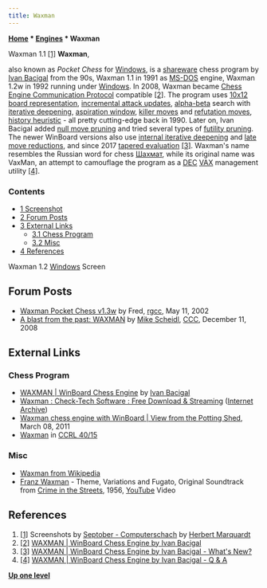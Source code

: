```yaml
---
title: Waxman
---
```

**[Home](Home "Home") \* [Engines](Engines "Engines") \* Waxman**



 [](File:WaxMan1.jpg) Waxman 1.1 <a id="cite-note-1" href="#cite-ref-1">[1]</a> 
**Waxman**,  

also known as *Pocket Chess* for [Windows](Windows "Windows"), is a [shareware](https://en.wikipedia.org/wiki/Shareware) chess program by [Ivan Bacigal](Ivan_Bacigal "Ivan Bacigal") from the 90s, Waxman 1.1 in 1991 as [MS-DOS](MS-DOS "MS-DOS") engine, Waxman 1.2w in 1992 running under [Windows](Windows "Windows").
In 2008, Waxman became [Chess Engine Communication Protocol](Chess_Engine_Communication_Protocol "Chess Engine Communication Protocol") compatible <a id="cite-note-2" href="#cite-ref-2">[2]</a>. 
The program uses [10x12 board representation](10x12_Board "10x12 Board"), [incremental attack updates](Incremental_Updates "Incremental Updates"), [alpha-beta](Alpha-Beta "Alpha-Beta") search with [iterative deepening](Iterative_Deepening "Iterative Deepening"), [aspiration window](Aspiration_Windows "Aspiration Windows"), [killer moves](Killer_Move "Killer Move") and [refutation moves](Refutation_Move "Refutation Move"), [history heuristic](History_Heuristic "History Heuristic") - all pretty cutting-edge back in 1990. 
Later on, Ivan Bacigal added [null move pruning](Null_Move_Pruning "Null Move Pruning") and tried several types of [futility pruning](Futility_Pruning "Futility Pruning"). The newer WinBoard versions also use [internal iterative deepening](Internal_Iterative_Deepening "Internal Iterative Deepening") and [late move reductions](Late_Move_Reductions "Late Move Reductions"), and since 2017 [tapered evaluation](Tapered_Eval "Tapered Eval") <a id="cite-note-3" href="#cite-ref-3">[3]</a>. 
Waxman's name resembles the Russian word for chess [Шахмат](http://bg.wikipedia.org/wiki/%D0%A8%D0%B0%D1%85%D0%BC%D0%B0%D1%82), while its original name was VaxMan, an attempt to camouflage the program as a [DEC](Digital_Equipment_Corporation "Digital Equipment Corporation") [VAX](VAX "VAX") management utility <a id="cite-note-4" href="#cite-ref-4">[4]</a>.



### Contents


* [1 Screenshot](#screenshot)
* [2 Forum Posts](#forum-posts)
* [3 External Links](#external-links)
	+ [3.1 Chess Program](#chess-program)
	+ [3.2 Misc](#misc)
* [4 References](#references)






 [](http://www.septober.de/chess/index.htm) 
Waxman 1.2 [Windows](Windows "Windows") Screen 



## Forum Posts


* [Waxman Pocket Chess v1.3w](http://groups.google.com/group/rec.games.chess.computer/browse_frm/thread/9eeb1c91117fecb5) by Fred, [rgcc](Computer_Chess_Forums "Computer Chess Forums"), May 11, 2002
* [A blast from the past: WAXMAN](http://www.talkchess.com/forum/viewtopic.php?t=25359) by [Mike Scheidl](index.php?title=Michael_Scheidl&action=edit&redlink=1 "Michael Scheidl (page does not exist)"), [CCC](CCC "CCC"), December 11, 2008


## External Links


### Chess Program


* [WAXMAN | WinBoard Chess Engine](http://www.waxman2008.com/waxman.html) by [Ivan Bacigal](Ivan_Bacigal "Ivan Bacigal")
* [Waxman : Check-Tech Software : Free Download & Streaming](https://archive.org/details/Waxman_1020) ([Internet Archive](https://en.wikipedia.org/wiki/Internet_Archive))
* [Waxman chess engine with WinBoard | View from the Potting Shed](https://www.garethjmsaunders.co.uk/2011/03/08/waxman-chess-engine-with-winboard/), March 08, 2011
* [Waxman](https://ccrl.chessdom.com/ccrl/4040/cgi/compare_engines.cgi?family=Waxman&print=Rating+list&print=Results+table&print=LOS+table&print=Ponder+hit+table&print=Eval+difference+table&print=Comopp+gamenum+table&print=Overlap+table&print=Score+with+common+opponents) in [CCRL 40/15](CCRL "CCRL")


### Misc


* [Waxman from Wikipedia](https://en.wikipedia.org/wiki/Waxman)
* [Franz Waxman](https://en.wikipedia.org/wiki/Franz_Waxman) - Theme, Variations and Fugato, Original Soundtrack from [Crime in the Streets](https://en.wikipedia.org/wiki/Crime_in_the_Streets), 1956, [YouTube](https://en.wikipedia.org/wiki/YouTube) Video


 
## References


1. <a id="cite-ref-1" href="#cite-note-1">[1]</a> Screenshots by [Septober - Computerschach](http://www.septober.de/chess/index.htm) by [Herbert Marquardt](index.php?title=Herbert_Marquardt&action=edit&redlink=1 "Herbert Marquardt (page does not exist)")
2. <a id="cite-ref-2" href="#cite-note-2">[2]</a> [WAXMAN | WinBoard Chess Engine by Ivan Bacigal](http://www.waxman2008.com/waxman.html)
3. <a id="cite-ref-3" href="#cite-note-3">[3]</a> [WAXMAN | WinBoard Chess Engine by Ivan Bacigal - What's New?](http://www.waxman2008.com/whatsnew.html)
4. <a id="cite-ref-4" href="#cite-note-4">[4]</a> [WAXMAN | WinBoard Chess Engine by Ivan Bacigal - Q & A](http://www.waxman2008.com/qa.html)

**[Up one level](Engines "Engines")**







 
